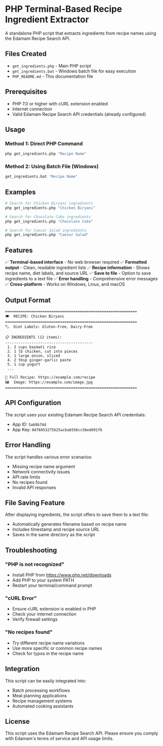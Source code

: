 # PHP Terminal-Based Recipe Ingredient Extractor

A standalone PHP script that extracts ingredients from recipe names using the Edamam Recipe Search API.

## Files Created

- `get_ingredients.php` - Main PHP script
- `get_ingredients.bat` - Windows batch file for easy execution
- `PHP_README.md` - This documentation file

## Prerequisites

- PHP 7.0 or higher with cURL extension enabled
- Internet connection
- Valid Edamam Recipe Search API credentials (already configured)

## Usage

### Method 1: Direct PHP Command
```bash
php get_ingredients.php "Recipe Name"
```

### Method 2: Using Batch File (Windows)
```cmd
get_ingredients.bat "Recipe Name"
```

## Examples

```bash
# Search for Chicken Biryani ingredients
php get_ingredients.php "Chicken Biryani"

# Search for Chocolate Cake ingredients
php get_ingredients.php "Chocolate Cake"

# Search for Caesar Salad ingredients
php get_ingredients.php "Caesar Salad"
```

## Features

✅ **Terminal-based interface** - No web browser required
✅ **Formatted output** - Clean, readable ingredient lists
✅ **Recipe information** - Shows recipe name, diet labels, and source URL
✅ **Save to file** - Option to save ingredients to a text file
✅ **Error handling** - Comprehensive error messages
✅ **Cross-platform** - Works on Windows, Linux, and macOS

## Output Format

```
============================================================
🍽️  RECIPE: Chicken Biryani
============================================================
🏷️  Diet Labels: Gluten-Free, Dairy-Free

📋 INGREDIENTS (12 items):
----------------------------------------
 1. 2 cups basmati rice
 2. 1 lb chicken, cut into pieces
 3. 1 large onion, sliced
 4. 2 tbsp ginger-garlic paste
 5. 1 cup yogurt
 ...

🔗 Full Recipe: https://example.com/recipe
🖼️  Image: https://example.com/image.jpg
============================================================
```

## API Configuration

The script uses your existing Edamam Recipe Search API credentials:
- App ID: `5ab9b74d`
- App Key: `0d76053275625acbab556cc56ed691f6`

## Error Handling

The script handles various error scenarios:
- Missing recipe name argument
- Network connectivity issues
- API rate limits
- No recipes found
- Invalid API responses

## File Saving Feature

After displaying ingredients, the script offers to save them to a text file:
- Automatically generates filename based on recipe name
- Includes timestamp and recipe source URL
- Saves in the same directory as the script

## Troubleshooting

### "PHP is not recognized"
- Install PHP from https://www.php.net/downloads
- Add PHP to your system PATH
- Restart your terminal/command prompt

### "cURL Error"
- Ensure cURL extension is enabled in PHP
- Check your internet connection
- Verify firewall settings

### "No recipes found"
- Try different recipe name variations
- Use more specific or common recipe names
- Check for typos in the recipe name

## Integration

This script can be easily integrated into:
- Batch processing workflows
- Meal planning applications
- Recipe management systems
- Automated cooking assistants

## License

This script uses the Edamam Recipe Search API. Please ensure you comply with Edamam's terms of service and API usage limits.